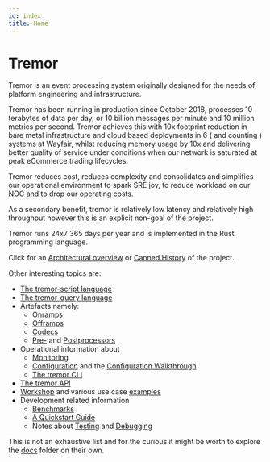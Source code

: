 ```yaml
---
id: index
title: Home
---
```


# Tremor

Tremor is an event processing system originally designed for the needs of platform engineering and infrastructure.

Tremor has been running in production since October 2018, processes 10 terabytes of data per day, or 10 billion messages per minute and 10 million metrics per second. Tremor achieves this with 10x footprint reduction in bare metal infrastructure and cloud based deployments in 6 ( and counting ) systems at Wayfair, whilst reducing memory usage by 10x and delivering better quality of service under conditions when our network is saturated at peak eCommerce trading lifecycles.

Tremor reduces cost, reduces complexity and consolidates and simplifies our operational environment to
spark SRE joy, to reduce workload on our NOC and to drop our operating costs.

As a secondary benefit, tremor is relatively low latency and relatively high throughput however this is
an explicit non-goal of the project.

Tremor runs 24x7 365 days per year and is implemented in the Rust programming language.

Click for an [Architectural overview](./overview.md) or [Canned History](./history.md) of the project.

Other interesting topics are:

* [The tremor-script language](tremor-script/index.md)
* [The tremor-query language](tremor-query/index.md)
* Artefacts namely:
    * [Onramps](Artefacts/onramps.md)
    * [Offramps](Artefacts/offramps.md)
    * [Codecs](Artefacts/codecs.md)
    * [Pre-](Artefacts/preprocessors.md) and [Postprocessors](Artefacts/postprocessors.md)
* Operational information about
    * [Monitoring](Operations/monitoring.md)
    * [Configuration](Operations/configuration.md) and the [Configuration Walkthrough](Operations/configuration-walkthrough.md)
    * [The tremor CLI](Operations/cli.md)
* [The tremor API](api.md)
* [Workshop](https://github.com/tremor-rs/tremor-www-docs/tree/main/docs/workshop/) and various use case [examples](https://github.com/tremor-rs/tremor-www-docs/tree/main/docs/workshop/examples)
* Development related information
    * [Benchmarks](Development/benchmarking.md)
    * [A Quickstart Guide](Development/quick-start.md)
    * Notes about [Testing](Development/testing.md) and [Debugging](Development/debugging.md)

This is not an exhaustive list and for the curious it might be worth to explore the [docs](https://github.com/tremor-rs/tremor-www-docs/tree/main/docs) folder on their own.
